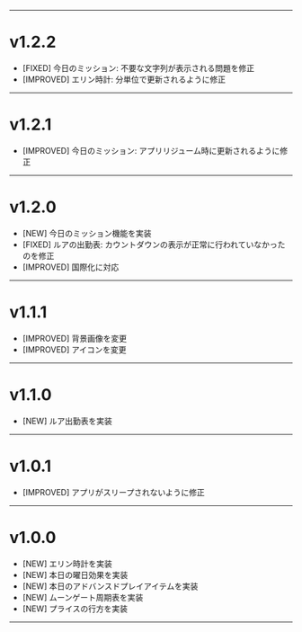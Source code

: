 ***

# v1.2.2

- [FIXED] 今日のミッション: 不要な文字列が表示される問題を修正
- [IMPROVED] エリン時計: 分単位で更新されるように修正

***

# v1.2.1

- [IMPROVED] 今日のミッション: アプリリジューム時に更新されるように修正

***

# v1.2.0

- [NEW] 今日のミッション機能を実装
- [FIXED] ルアの出勤表: カウントダウンの表示が正常に行われていなかったのを修正
- [IMPROVED] 国際化に対応

***

# v1.1.1

- [IMPROVED] 背景画像を変更
- [IMPROVED] アイコンを変更

***

# v1.1.0

- [NEW] ルア出勤表を実装

***

# v1.0.1

- [IMPROVED] アプリがスリープされないように修正

***

# v1.0.0

- [NEW] エリン時計を実装
- [NEW] 本日の曜日効果を実装
- [NEW] 本日のアドバンスドプレイアイテムを実装
- [NEW] ムーンゲート周期表を実装
- [NEW] プライスの行方を実装

***



